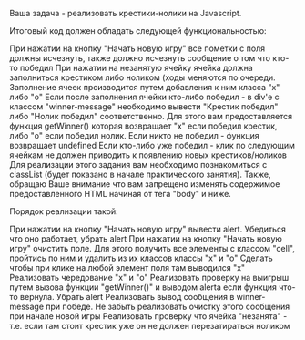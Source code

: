 Ваша задача - реализовать крестики-нолики на Javascript.

Итоговый код должен обладать следующей функциональностью:

При нажатии на кнопку "Начать новую игру" все пометки с поля должны исчезнуть, также должно исчезнуть сообщение о том что кто-то победил
При нажатии на незанятую ячейку ячейка должна заполниться крестиком либо ноликом (ходы меняются по очереди. Заполнение ячеек производится путем добавления к ним класса "x" либо "o"
Если после заполнения ячейки кто-либо победил - в div'е с классом "winner-message" необходимо вывести "Крестик победил" либо "Нолик победил" соответственно. Для этого вам предоставляется функция getWinner() которая возвращает "x" если победил крестик, либо "o" если победил нолик. Если никто не победил - функция возвращает undefined
Если кто-либо уже победил - клик по следующим ячейкам не должен приводить к появлению новых крестиков/ноликов
Для реализации этого задания вам необходимо познакомиться с classList (будет показано в начале практического занятия). Также, обращаю Ваше внимание что вам запрещено изменять содержимое предоставленного HTML начиная от тега "body" и ниже.

Порядок реализации такой:

При нажатии на кнопку "Начать новую игру" вывести alert. Убедиться что оно работает, убрать alert
При нажатии на кнопку "Начать новую игру" очистить поле. Для этого получить все элементы с классом "cell", пройтись по ним и удалить из их классов классы "x" и "o"
Сделать чтобы при клике на любой элемент поля там выводился "x"
Реализовать чередование "x" и "o"
Реализовать проверку на выигрыш путем вызова функции "getWinner()" и выводом alertа если функция что-то вернула. Убрать alert
Реализовать вывод сообщения в winner-message при победе. Не забыть реализовать очистку этого сообщения при начале новой игры
Реализовать проверку что ячейка "незанята" - т.е. если там стоит крестик уже он не должен перезатираться ноликом